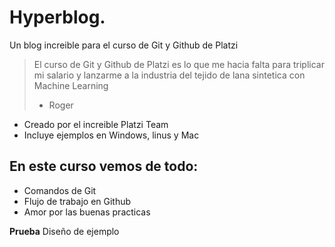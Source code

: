 # Hyperblog. 
Un blog increible para el curso de Git y Github de Platzi
>El curso de Git y Github de Platzi es lo que me hacia falta para triplicar mi salario y lanzarme a la industria del tejido de lana sintetica con Machine 
Learning
>- Roger
* Creado por el increible Platzi Team
* Incluye ejemplos en Windows, linus y Mac
## En este curso vemos de todo:
* Comandos de Git
* Flujo de trabajo en Github
* Amor por las buenas practicas

**Prueba** Diseño de ejemplo